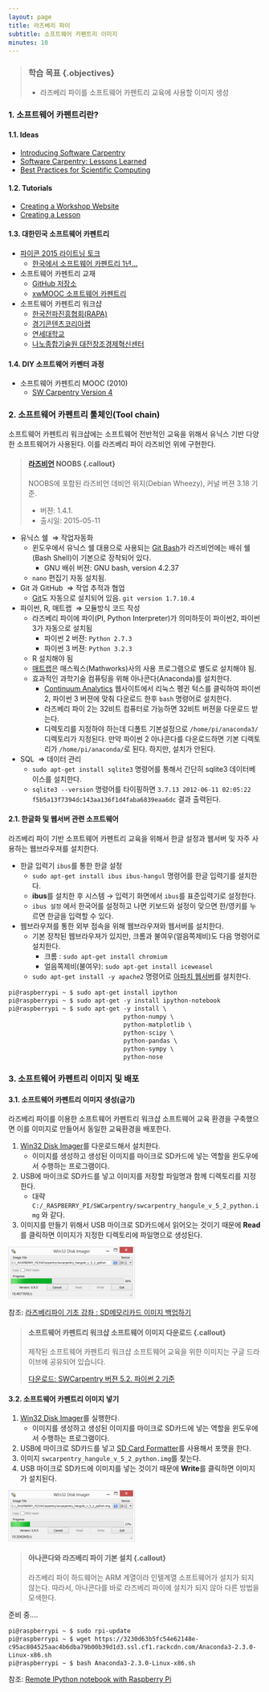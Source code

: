 ```yaml
---
layout: page
title: 라즈베리 파이
subtitle: 소프트웨어 카펜트리 이미지
minutes: 10
---
```


> ### 학습 목표 {.objectives}
>
> *  라즈베리 파이를 소프트웨어 카펜트리 교육에 사용할 이미지 생성

### 1. 소프트웨어 카펜트리란?

#### 1.1. Ideas

*  [Introducing Software Carpentry](http://swcarpentry.github.io/slideshows/introducing-software-carpentry/index.html)
*  [Software Carpentry: Lessons Learned](http://swcarpentry.github.io/slideshows/lessons-learned/index.html)
*  [Best Practices for Scientific Computing](http://swcarpentry.github.io/slideshows/best-practices/index.html)

#### 1.2. Tutorials

*  [Creating a Workshop Website](http://swcarpentry.github.io/slideshows/creating-website/index.html)
*  [Creating a Lesson](http://swcarpentry.github.io/slideshows/creating-lesson/index.html)

#### 1.3. 대한민국 소프트웨어 카펜트리 

- [파이콘 2015 라이트닝 토크](http://www.pycon.kr/2015/program/77)
    * [한국에서 소프트웨어 카펜트리 1년...](./korea/index.html)  
- 소프트웨어 카펜트리 교재
    *  [GitHub 저장소](https://github.com/statkclee/xwmooc-sc)
    *  [xwMOOC 소프트웨어 카펜트리](http://xwmooc.net/swcarpentry/)
- 소프트웨어 카펜트리 워크샵
    *  [한국전파진흥협회(RAPA)](http://statkclee.github.io/2015-02-25-seoul/)
    *  [경기콘텐츠코리아랩](http://statkclee.github.io/2015-04-29-pangyo/)
    *  [연세대학교](http://statkclee.github.io/2015-06-29-yonsei/)
    *  [나노종합기술원 대전창조경제혁신센터](http://statkclee.github.io/2015-08-20-daejeon/)

#### 1.4.  DIY 소프트웨어 카펜터 과정

- 소프트웨어 카펜트리 MOOC (2010)
    *  [SW Carpentry Version 4](http://software-carpentry.org/lessons.html)

### 2. 소프트웨어 카펜트리 툴체인(Tool chain)

소프트웨어 카펜트리 워크샵에는 소프트웨어 전반적인 교육을 위해서 유닉스 기반 다양한 소프트웨어가 사용된다. 이를 라즈베리 파이 라즈비언 위에 구현한다. 

> #### [라즈비언](https://www.raspberrypi.org/downloads/noobs/) NOOBS {.callout}
> NOOBS에 포함된 라즈비언 데비언 위지(Debian Wheezy), 커널 버젼 3.18 기준.
> - 버젼: 1.4.1.
> - 출시일: 2015-05-11

- 유닉스 쉘 &nbsp;&rArr; 작업자동화
    - 윈도우에서 유닉스 쉘 대용으로 사용되는 [Git Bash](https://git-for-windows.github.io/)가 라즈비언에는 배쉬 쉘(Bash Shell)이 기본으로 장착되어 있다.
        - GNU 배쉬 버젼: GNU bash, version 4.2.37
    - `nano` 편집기 자동 설치됨.
- Git 과 GitHub &nbsp;&rArr; 작업 추적과 협업
    - [Git]()도 자동으로 설치되어 있음. `git version 1.7.10.4`
- 파이썬, R, 매트랩 &nbsp;&rArr; 모듈방식 코드 작성
    - 라즈베리 파이에 파이(PI, Python Interpreter)가 의미하듯이 파이썬2, 파이썬3가 자동으로 설치됨
        - 파이썬 2 버젼: `Python 2.7.3`
        - 파이썬 3 버젼: `Python 3.2.3`
    - R 설치해야 됨
    - [매트랩](http://www.mathworks.com/)은 매스웍스(Mathworks)사의 사용 프로그램으로 별도로 설치해야 됨.
    - 효과적인 과학기술 컴퓨팅을 위해 아나콘다(Anaconda)를 설치한다.
        - [Continuum Analytics](http://continuum.io/downloads) 웹사이트에서 리눅스 펭귄 턱스를 클릭하여 파이썬 2, 파이썬 3 버젼에 맞춰 다운로드 한후 `bash` 명령어로 설치한다.
        - 라즈베리 파이 2는 32비트 컴퓨터로 가능하면 32비트 버젼을 다운로드 받는다.
        - 디렉토리를 지정하야 하는데 디폴트 기본설정으로 `/home/pi/anaconda3/` 디렉토리가 지정된다. 만약 파이썬 2 아나콘다를 다운로드하면 기본 디렉토리가 `/home/pi/anaconda/`로 된다. 하지만, 설치가 안된다.
- SQL &nbsp;&rArr; 데이터 관리
    - `sudo apt-get install sqlite3` 명령어를 통해서 간단히 sqlite3 데이터베이스를 설치한다.
    - `sqlite3 --version` 명령어를 타이핑하면 `3.7.13 2012-06-11 02:05:22 f5b5a13f7394dc143aa136f1d4faba6839eaa6dc` 결과 출력된다.

#### 2.1. 한글화 및 웹서버 관련 소프트웨어

라즈베리 파이 기반 소프트웨어 카펜트리 교육을 위해서 한글 설정과 웹서버 및 자주 사용하는 웹브라우져를 설치한다.

- 한글 입력기 `ibus`를 통한 한글 설정 
    - `sudo apt-get install ibus ibus-hangul` 명령어를 한글 입력기를 설치한다.
    - **ibus**를 설치한 후 시스템 &rarr; 입력기 화면에서 `ibus`를 표준입력기로 설정한다.
    - `ibus 설정` 에서  한국어를 설정하고 나면 키보드와 설정이 맞으면 한/영키를 누르면 한글을 입력할 수 있다.
- 웹브라우져를 통한 외부 접속을 위해 웹브라우져와 웹서버를 설치한다.
    - 기본 장착된 웹브라우져가 있지만, 크롬과 불여우(얼음쪽제비)도 다음 명령어로 설치한다.
        - 크롬 : `sudo apt-get install chromium`
        - 얼음쪽제비(불여우): `sudo apt-get install iceweasel`
    - `sudo apt-get install -y apache2` 명령어로 [아파치 웹서버](http://httpd.apache.org/)를 설치한다.

~~~ {.shell}
pi@raspberrypi ~ $ sudo apt-get install ipython
pi@raspberrypi ~ $ sudo apt-get -y install ipython-notebook
pi@raspberrypi ~ $ sudo apt-get -y install \
                                python-numpy \
                                python-matplotlib \
                                python-scipy \
                                python-pandas \
                                python-sympy \
                                python-nose
~~~

### 3. 소프트웨어 카펜트리 이미지 및 배포

#### 3.1. 소프트웨어 카펜트리 이미지 생성(굽기)

라즈베리 파이를 이용한 소프트웨어 카펜트리 워크샵 소프트웨어 교육 환경을 구축했으면 이를 이미지로 만들어서 동일한 교육환경을 배포한다.

1. [Win32 Disk Imager](http://sourceforge.net/projects/win32diskimager/)를 다운로드해서 설치한다.
    - 이미지를 생성하고 생성된 이미지를 마이크로 SD카드에 넣는 역할을 윈도우에서 수행하는 프로그램이다.
1. USB에 마이크로 SD카드를 넣고 이미지를 저장할 파일명과 함께 디렉토리를 지정한다.
    - 대략 `C:/_RASPBERRY_PI/SWCarpentry/swcarpentry_hangule_v_5_2_python.img` 와 같다.
1. 이미지를 만들기 위해서 USB 마이크로 SD카드에서 읽어오는 것이기 때문에 **Read**를 클릭하면 이미지가 지정한 디렉토리에 파일명으로 생성된다.

<img src="fig/raspberry-pi-swcarpentry-img.png" width="50%" />

참조: [라즈베리파이 기초 강좌 : SD메모리카드 이미지 백업하기](http://www.rasplay.org/?p=1630)

> #### 소프트웨어 카펜트리 워크샵 소프트웨어 이미지 다운로드 {.callout}
> 제작된 소프트웨어 카펜트리 워크샵 소프트웨어 교육을 위한 이미지는 구글 드라이브에 공유되어 있습니다.
>
> [다운로드: SWCarpentry 버젼 5.2. 파이썬 2 기준]() 

#### 3.2. 소프트웨어 카펜트리 이미지 넣기

1. [Win32 Disk Imager](http://sourceforge.net/projects/win32diskimager/)를 실행한다.
    - 이미지를 생성하고 생성된 이미지를 마이크로 SD카드에 넣는 역할을 윈도우에서 수행하는 프로그램이다.
1. USB에 마이크로 SD카드를 넣고 [SD Card Formatter](https://www.sdcard.org/downloads/formatter_4/)를 사용해서 포맷을 한다.
1. 이미지 `swcarpentry_hangule_v_5_2_python.img`를 찾는다.
1. USB 마이크로 SD카드에 이미지를 넣는 것이기 때문에 **Write**를 클릭하면 이미지가 설치된다.

<img src="fig/raspberry-pi-swcarpentry-img-copy.png" width="50%" />

> #### 아나콘다와 라즈베리 파이 기본 설치 {.callout}
> 라즈베리 파이 하드웨어는 ARM 계열이라 인텔계열 소프트웨어가 설치가 되지 않는다.
> 따라서, 아나콘다를 바로 라즈베리 파이에 설치가 되지 않아 다른 방법을 모색한다.

준비 중.... 
~~~ {.shell}
pi@raspberrypi ~ $ sudo rpi-update
pi@raspberrypi ~ $ wget https://3230d63b5fc54e62148e-c95ac804525aac4b6dba79b00b39d1d3.ssl.cf1.rackcdn.com/Anaconda3-2.3.0-Linux-x86.sh
pi@raspberrypi ~ $ bash Anaconda3-2.3.0-Linux-x86.sh
~~~

참조: [Remote IPython notebook with Raspberry Pi](https://arundurvasula.wordpress.com/2014/04/01/remote-ipython-notebook-with-raspberry-pi/)